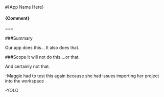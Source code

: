 #{App Name Here}
#### {Comment}
===

###Summary

Our app does this... It also does that.

###Scope
It will not do this….or that.

And certainly not that.

-Maggie had to test this again because she had issues importing her project into the
workspace

-YOLO


